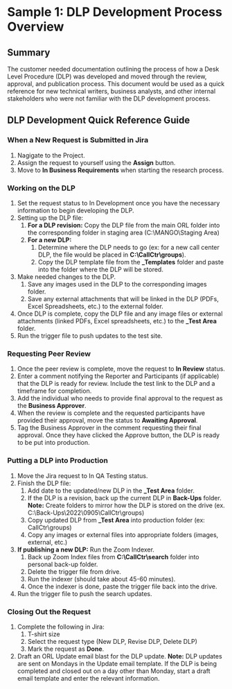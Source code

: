 # Sample 1: DLP Development Process Overview
## Summary
The customer needed documentation outlining the process of how a Desk Level Procedure (DLP) was developed and moved through the review, approval, and publication process. This document would be used as a quick reference for new technical writers, business analysts, and other internal stakeholders who were not familiar with the DLP development process.
## DLP Development Quick Reference Guide
### When a New Request is Submitted in Jira
1. Nagigate to the Project.
2. Assign the request to yourself using the **Assign** button.
3. Move to **In Business Requirements** when starting the research process.
### Working on the DLP
1. Set the request status to In Development once you have the necessary information to begin developing the DLP.
2. Setting up the DLP file:
    1. **For a DLP revision:** Copy the DLP file from the main ORL folder into the corresponding folder in staging area (C:\MANGO\Staging Area)
    2. **For a new DLP:**
        1. Determine where the DLP needs to go (ex: for a new call center DLP, the file would be placed in **C:\CallCtr\groups**).
        2. Copy the DLP template file from the **_Templates** folder and paste into the folder where the DLP will be stored.
3. Make needed changes to the DLP.
    1. Save any images used in the DLP to the corresponding images folder.
    2. Save any external attachments that will be linked in the DLP (PDFs, Excel Spreadsheets, etc.) to the external folder.
4. Once DLP is complete, copy the DLP file and any image files or external attachments (linked PDFs, Excel spreadsheets, etc.) to the **_Test Area** folder.
5. Run the trigger file to push updates to the test site.
### Requesting Peer Review
1. Once the peer review is complete, move the request to **In Review** status.
2. Enter a comment notifying the Reporter and Participants (if applicable) that the DLP is ready for review. Include the test link to the DLP and a timeframe for completion.
3. Add the individual who needs to provide final approval to the request as the **Business Approver**.
4. When the review is complete and the requested participants have provided their approval, move the status to **Awaiting Approval**.
5. Tag the Business Approver in the comment requesting their final approval. Once they have clicked the Approve button, the DLP is ready to be put into production.
### Putting a DLP into Production
1. Move the Jira request to In QA Testing status.
2. Finish the DLP file:
    1. Add date to the updated/new DLP in the **_Test Area** folder.
    2. If the DLP is a revision, back up the current DLP in **Back-Ups** folder.
    **Note:** Create folders to mirror how the DLP is stored on the drive (ex. C:\Back-Ups\2022\0905\CallCtr\groups)
    3. Copy updated DLP from **_Test Area** into production folder (ex: CallCtr\groups)
    4. Copy any images or external files into appropriate folders (images, external, etc.)
3. **If publishing a new DLP:** Run the Zoom Indexer.
    1. Back up Zoom Index files from **C:\CallCtr\search** folder into personal back-up folder.
    2. Delete the trigger file from drive.
    3. Run the indexer (should take about 45-60 minutes).
    4. Once the indexer is done, paste the trigger file back into the drive.
4. Run the trigger file to push the search updates.
### Closing Out the Request
1. Complete the following in Jira:
    1. T-shirt size
    2. Select the request type (New DLP, Revise DLP, Delete DLP)
    3. Mark the request as **Done**.
2. Draft an ORL Update email blast for the DLP update.
**Note:** DLP updates are sent on Mondays in the Update email template. If the DLP is being completed and closed out on a day other than Monday, start a draft email template and enter the relevant information.